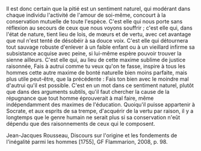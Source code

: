 Il est donc certain que la pitié est un sentiment naturel, qui modérant dans chaque individu l'activité de l'amour de soi-même, concourt à la conservation mutuelle de toute l'espèce. C'est elle qui nous porte sans réflexion au secours de ceux que nous voyons souffrir ; c'est elle qui, dans l'état de nature, tient lieu de lois, de mœurs et de vertu, avec cet avantage que nul n'est tenté de désobéir à sa douce voix. C'est elle qui détournera tout sauvage robuste d'enlever à un faible enfant ou à un vieillard infirme sa subsistance acquise avec peine, si lui-même espère pouvoir trouver la sienne ailleurs. C'est elle qui, au lieu de cette maxime sublime de justice raisonnée, Fais à autrui comme tu veux qu'on te fasse, inspire à tous les hommes cette autre maxime de bonté naturelle bien moins parfaite, mais plus utile peut-être, que la précédente : Fais ton bien avec le moindre mal d'autrui qu'il est possible. C'est en un mot dans ce sentiment naturel, plutôt que dans des arguments subtils, qu'il faut chercher la cause de la répugnance que tout homme éprouverait à mal faire, même indépendamment des maximes de l'éducation. Quoiqu'il puisse appartenir à Socrate, et aux esprits de sa trempe, d'acquérir de la vertu par raison, il y a longtemps que le genre humain ne serait plus si sa conservation n'eût dépendu que des raisonnements de ceux qui le composent.

Jean-Jacques Rousseau, Discours sur l'origine et les fondements de l'inégalité parmi les hommes [1755], GF Flammarion, 2008, p. 98.
